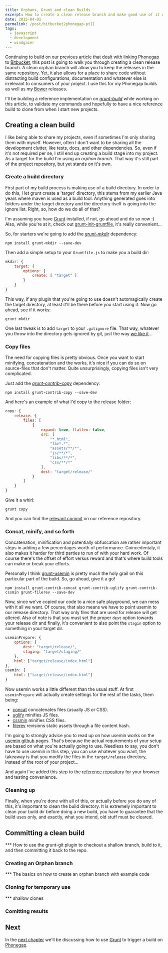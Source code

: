 ```yaml
---
title: Orphans, Grunt and clean Builds
excerpt: How to create a clean release branch and make good use of it with Grunt.
date: 2015-04-01
permalink: /post/bitbucket2phonegap-ptII
tags:
  - javascript
  - development
  - windgazer
---
```


Continuing to build on our [previous article][p] that dealt with linking [Phonegap][1] to
[Bitbucket][3], this post is going to walk you through creating a clean release branch.
A clean orphan branch will allow you to keep the releases in the same repository. Yet, it
also allows for a place to share code without distracting build configurations,
documentation and whatever else is irrelevant to consumers of your project. I use this for
my Phonegap builds as well as my [Bower][5] releases.

I'll be building a reference implementation on *[grunt-build][6]* while working on this
article, to validate my commands and hopefully to have a nice reference build to clone
from when I start new projects.

## Creating a clean build

I like being able to share my projects, even if sometimes I'm only sharing them with
myself. However, often I don't want to be sharing all the development clutter, like tests,
docs, and other dependencies. So, even if it's not required per se, I still end up
creating a build stage into my project. As a target for the build I'm using an *orphan
branch*. That way it's still part of the project repository, but yet stands on it's own.

### Create a build directory

First part of my build process is making use of a build directory. In order to do this, I
let grunt create a 'target' directory, this stems from my earlier Java years where maven
is used as a build tool. Anything generated goes into folders under the target directory
and the directory itself is going into the ignore list. Right, so, how do we do all of
that?

I'm assuming you have [Grunt][4] installed, if not, go ahead and do so now :) Also, while
you're at it, check out [grunt-init-gruntfile][7], it's really convenient...

So, for starters we're going to add the *[grunt-mkdir][g1]* dependency:

```
npm install grunt-mkdir --save-dev
```

Then add a simple setup to your `Gruntfile.js` to make you a build dir:

```javascript
mkdir: {
    target: {
        options: {
            create: [ "target" ]
        }
    }
}
```

This way, if any plugin that you're going to use doesn't automagically create the target
directory, at least it'll be there before you start using it. Now go ahead, see if it
works:

```
grunt mkdir
```

One last tweak is to add `target` to your `.gitignore` file. That way, whatever you throw
into the directory gets ignored by git, just the way [we like it][c1]...

### Copy files

The need for copying files is pretty obvious. Once you want to start minifying,
concatenation and the works, it's nice if you can do so on source-files that don't matter.
Quite unsurprisingly, copying files isn't very complicated.

Just add the *[grunt-contrib-copy][g2]* dependency:

```
npm install grunt-contrib-copy --save-dev
```

And here's an example of what I'd copy to the release folder:

```javascript
copy: {
    release: {
        files: [
            {
                expand: true, flatten: false,
                src: [
                    "*.html",
                    "fav*.*",
                    "assets/**/*",
                    "js/**/*",
                    "libs/**/*",
                    "css/**/*"
                ],
                dest: "target/release/"
            }
        ]
    }
}
```

Give it a whirl:

```
grunt copy
```

And you can find the [relevant commit][c2] on our reference repository.

### Concat, minify, and so forth

Concatenation, minification and potentially obfuscation are rather important steps in
adding a few percentages worth of performance. Coincedentaly, it also makes it harder for
third parties to run of with your hard work. Of course there's the offset of effort versus
reward and that's where build tools can make or break your efforts.

Personally I think [grunt-usemin][g3] is pretty much the holy grail on this particular
part of the build. So, go ahead, give it a go!

```
npm install grunt-contrib-concat grunt-contrib-uglify grunt-contrib-cssmin grunt-filerev --save-dev
```

Now, since we've copied our code to a nice safe playground, we can mess with it all we
want. Of course, that also means we have to point usemin to our release directory. That
way only files that are used for release will get altered. Also of note is that you must
set the proper `dest` option towards your release dir and finally, it's convenient to also
point the `stagin` option to something in your target dir.

```javascript
useminPrepare: {
    options: {
        dest: "target/release/",
        staging: "target/staging/"
    },
    html: ["target/release/index.html"]
},
usemin: {
    html: ["target/release/index.html"]
}
```

Now usemin works a little different than the usual stuff. At first `useminPrepare` will
actually create settings for the rest of the tasks, them being:

- [concat][g4] concatenates files (usually JS or CSS).
- [uglify][g5] minifies JS files.
- [cssmin][g6] minifies CSS files.
- [filerev][g7] revisions static assets through a file content hash.

I'm going to strongly advice you to read up on how usemin works on the [usemin github][g3]
pages. That's because the actual requirements of your setup are based on what you're
actually going to use. Needless to say, you don't have to use usemin in this step, you can
use whatever you want, the takeaway is that you modify the files in the `target/release`
directory, instead of the root of your project...

And again I've added this step to the [reference repository][c3] for your browser and
testing convenience.

### Cleaning up

Finally, when you're done with all of this, or actually before you do any of this, it's
important to clean the build directory. It is extremely important to clean your build dir
before doing a new build, you have to guarantee that the build uses only, and exactly,
what you intend, old stuff must be cleared.



## Committing a clean build

*** How to use the grunt-git plugin to checkout a shallow branch, build to it, and then
committing it back to the repo.

### Creating an Orphan branch

*** The basics on how to create an orphan branch with example code

### Cloning for temporary use

*** shallow clones

### Comitting results

## Next

In the [next chapter][n] we'll be discussing how to use [Grunt][4] to trigger a build on
[Phonegap][1].

[1]: https://build.phonegap.com/
[2]: https://github.com/pricing/
[3]: https://bitbucket.org/plans/
[4]: http://gruntjs.com/
[5]: http://bower.io/
[6]: https://bitbucket.org/windgazer/grunt-build
[7]: https://github.com/gruntjs/grunt-init-gruntfile

[g1]: https://www.npmjs.com/package/grunt-mkdir
[g2]: https://github.com/gruntjs/grunt-contrib-copy
[g3]: https://github.com/yeoman/grunt-usemin
[g4]: https://github.com/gruntjs/grunt-contrib-concat
[g5]: https://github.com/gruntjs/grunt-contrib-uglify
[g6]: https://github.com/gruntjs/grunt-contrib-cssmin
[g7]: https://github.com/yeoman/grunt-filerev

[c1]: https://bitbucket.org/windgazer/grunt-build/commits/3160955f53d75b6ac88c5def46b962d798731937
[c2]: https://bitbucket.org/windgazer/grunt-build/commits/41821ef4636ba31a6689fe7b26c8e7c3b1241b5a
[c3]: https://bitbucket.org/windgazer/grunt-build/commits/32197515c3fdb3601873f0697adae16de0af10cf

[p]: /post/bitbucket2phonegap-ptI/
[n]: /post/bitbucket2phonegap-ptIII/
